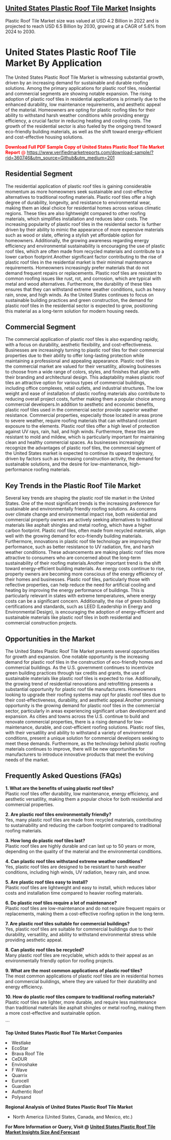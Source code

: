 <h2><a href="https://www.verifiedmarketreports.com/download-sample/?rid=360746&amp;utm_source=Github&amp;utm_medium=201" target="_blank">United States Plastic Roof Tile Market</a> Insights</h2><p>Plastic Roof Tile Market size was valued at USD 4.2 Billion in 2022 and is projected to reach USD 6.5 Billion by 2030, growing at a CAGR of 5.6% from 2024 to 2030.</p><p><h1>United States Plastic Roof Tile Market By Application</h1><p>The United States Plastic Roof Tile Market is witnessing substantial growth, driven by an increasing demand for sustainable and durable roofing solutions. Among the primary applications for plastic roof tiles, residential and commercial segments are showing notable expansion. The rising adoption of plastic roof tiles in residential applications is primarily due to the enhanced durability, low maintenance requirements, and aesthetic appeal of the material. Homeowners are opting for plastic roofing tiles for their ability to withstand harsh weather conditions while providing energy efficiency, a crucial factor in reducing heating and cooling costs. The growth of the residential sector is also fueled by the ongoing trend toward eco-friendly building materials, as well as the shift toward energy-efficient and cost-effective housing solutions.<p><span class=""><span style="color: #ff0000;"><strong>Download Full PDF Sample Copy of United States Plastic Roof Tile Market Report</strong> @ </span><a href="https://www.verifiedmarketreports.com/download-sample/?rid=360746&amp;utm_source=Github&amp;utm_medium=201" target="_blank">https://www.verifiedmarketreports.com/download-sample/?rid=360746&amp;utm_source=Github&amp;utm_medium=201</a></span></p></p><h2>Residential Segment</h2><p>The residential application of plastic roof tiles is gaining considerable momentum as more homeowners seek sustainable and cost-effective alternatives to traditional roofing materials. Plastic roof tiles offer a high degree of durability, longevity, and resistance to environmental wear, making them an ideal choice for residential homes across various climatic regions. These tiles are also lightweight compared to other roofing materials, which simplifies installation and reduces labor costs. The increasing popularity of plastic roof tiles in the residential sector is further driven by their ability to mimic the appearance of more expensive materials such as wood or slate, offering a stylish yet affordable option for homeowners. Additionally, the growing awareness regarding energy efficiency and environmental sustainability is encouraging the use of plastic roof tiles, which are often made from recycled materials and contribute to a lower carbon footprint.Another significant factor contributing to the rise of plastic roof tiles in the residential market is their minimal maintenance requirements. Homeowners increasingly prefer materials that do not demand frequent repairs or replacements. Plastic roof tiles are resistant to common roofing issues like rust, rot, and corrosion, which are typical with metal and wood alternatives. Furthermore, the durability of these tiles ensures that they can withstand extreme weather conditions, such as heavy rain, snow, and high winds. As the United States continues to focus on sustainable building practices and green construction, the demand for plastic roof tiles in the residential sector is expected to grow, positioning this material as a long-term solution for modern housing needs.<h2>Commercial Segment</h2><p>The commercial application of plastic roof tiles is also expanding rapidly, with a focus on durability, aesthetic flexibility, and cost-effectiveness. Businesses are increasingly turning to plastic roof tiles for their commercial properties due to their ability to offer long-lasting protection while maintaining a professional and appealing appearance. Plastic roof tiles in the commercial market are valued for their versatility, allowing businesses to choose from a wide range of colors, styles, and finishes that align with their branding and architectural design. This adaptability makes plastic roof tiles an attractive option for various types of commercial buildings, including office complexes, retail outlets, and industrial structures. The low weight and ease of installation of plastic roofing materials also contribute to reducing overall project costs, further making them a popular choice among commercial developers.In addition to aesthetic and economic benefits, plastic roof tiles used in the commercial sector provide superior weather resistance. Commercial properties, especially those located in areas prone to severe weather, require roofing materials that can withstand constant exposure to the elements. Plastic roof tiles offer a high level of protection against UV rays, rain, hail, and high winds. Furthermore, these tiles are resistant to mold and mildew, which is particularly important for maintaining clean and healthy commercial spaces. As businesses increasingly recognize the advantages of plastic roof tiles, the commercial segment of the United States market is expected to continue its upward trajectory, driven by factors such as increasing construction activity, the demand for sustainable solutions, and the desire for low-maintenance, high-performance roofing materials.<h2>Key Trends in the Plastic Roof Tile Market</h2><p>Several key trends are shaping the plastic roof tile market in the United States. One of the most significant trends is the increasing preference for sustainable and environmentally friendly roofing solutions. As concerns over climate change and environmental impact rise, both residential and commercial property owners are actively seeking alternatives to traditional materials like asphalt shingles and metal roofing, which have a higher carbon footprint. Plastic roof tiles, often made from recycled materials, align well with the growing demand for eco-friendly building materials. Furthermore, innovations in plastic roof tile technology are improving their performance, such as better resistance to UV radiation, fire, and harsh weather conditions. These advancements are making plastic roof tiles more attractive to consumers who are concerned about the long-term sustainability of their roofing materials.Another important trend is the shift toward energy-efficient building materials. As energy costs continue to rise, property owners are becoming more conscious of the energy efficiency of their homes and businesses. Plastic roof tiles, particularly those with reflective properties, can help reduce the need for artificial cooling and heating by improving the energy performance of buildings. This is particularly relevant in states with extreme temperatures, where energy costs can be a significant concern. Additionally, the rise of green building certifications and standards, such as LEED (Leadership in Energy and Environmental Design), is encouraging the adoption of energy-efficient and sustainable materials like plastic roof tiles in both residential and commercial construction projects.<h2>Opportunities in the Market</h2><p>The United States Plastic Roof Tile Market presents several opportunities for growth and expansion. One notable opportunity is the increasing demand for plastic roof tiles in the construction of eco-friendly homes and commercial buildings. As the U.S. government continues to incentivize green building practices through tax credits and grants, the use of sustainable materials like plastic roof tiles is expected to rise. Additionally, the growing trend of residential renovations and retrofitting presents a substantial opportunity for plastic roof tile manufacturers. Homeowners looking to upgrade their roofing systems may opt for plastic roof tiles due to their cost-effectiveness, durability, and aesthetic appeal.Another promising opportunity is the growing demand for plastic roof tiles in the commercial sector, particularly in areas experiencing significant urban development and expansion. As cities and towns across the U.S. continue to build and renovate commercial properties, there is a rising demand for low-maintenance, durable, and cost-efficient roofing solutions. Plastic roof tiles, with their versatility and ability to withstand a variety of environmental conditions, present a unique solution for commercial developers seeking to meet these demands. Furthermore, as the technology behind plastic roofing materials continues to improve, there will be new opportunities for manufacturers to introduce innovative products that meet the evolving needs of the market.<h2>Frequently Asked Questions (FAQs)</h2><p><b>1. What are the benefits of using plastic roof tiles?</b><br>Plastic roof tiles offer durability, low maintenance, energy efficiency, and aesthetic versatility, making them a popular choice for both residential and commercial properties.</p><p><b>2. Are plastic roof tiles environmentally friendly?</b><br>Yes, many plastic roof tiles are made from recycled materials, contributing to sustainability and reducing the carbon footprint compared to traditional roofing materials.</p><p><b>3. How long do plastic roof tiles last?</b><br>Plastic roof tiles are highly durable and can last up to 50 years or more, depending on the quality of the material and the environmental conditions.</p><p><b>4. Can plastic roof tiles withstand extreme weather conditions?</b><br>Yes, plastic roof tiles are designed to be resistant to harsh weather conditions, including high winds, UV radiation, heavy rain, and snow.</p><p><b>5. Are plastic roof tiles easy to install?</b><br>Plastic roof tiles are lightweight and easy to install, which reduces labor costs and installation time compared to heavier roofing materials.</p><p><b>6. Do plastic roof tiles require a lot of maintenance?</b><br>Plastic roof tiles are low-maintenance and do not require frequent repairs or replacements, making them a cost-effective roofing option in the long term.</p><p><b>7. Are plastic roof tiles suitable for commercial buildings?</b><br>Yes, plastic roof tiles are suitable for commercial buildings due to their durability, versatility, and ability to withstand environmental stress while providing aesthetic appeal.</p><p><b>8. Can plastic roof tiles be recycled?</b><br>Many plastic roof tiles are recyclable, which adds to their appeal as an environmentally friendly option for roofing projects.</p><p><b>9. What are the most common applications of plastic roof tiles?</b><br>The most common applications of plastic roof tiles are in residential homes and commercial buildings, where they are valued for their durability and energy efficiency.</p><p><b>10. How do plastic roof tiles compare to traditional roofing materials?</b><br>Plastic roof tiles are lighter, more durable, and require less maintenance than traditional materials like asphalt shingles or metal roofing, making them a more cost-effective and sustainable option.</p>```</p><p><strong>Top United States Plastic Roof Tile Market Companies</strong></p><div data-test-id=""><p><li>Westlake</li><li> EcoStar</li><li> Brava Roof Tile</li><li> CeDUR</li><li> Enviroshake</li><li> F Wave</li><li> Quarrix</li><li> Eurocell</li><li> Guardian</li><li> Authentic Roof</li><li> Polysand</li></p><div><strong>Regional Analysis of&nbsp;United States Plastic Roof Tile Market</strong></div><ul><li dir="ltr"><p dir="ltr">North America&nbsp;(United States, Canada, and Mexico, etc.)</p></li></ul><p><strong>For More Information or Query, Visit @&nbsp;</strong><strong><a href="https://www.verifiedmarketreports.com/product/plastic-roof-tile-market/?utm_source=Github&amp;utm_medium=201" target="_blank">United States Plastic Roof Tile Market Insights Size And Forecast</a></strong></p></div>
